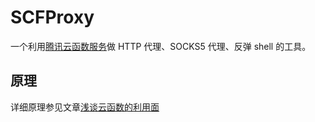 # SCFProxy
一个利用[腾讯云函数服务](https://console.cloud.tencent.com/scf/list)做 HTTP 代理、SOCKS5 代理、反弹 shell 的工具。

## 原理
详细原理参见文章[浅谈云函数的利用面](https://xz.aliyun.com/t/9502)
